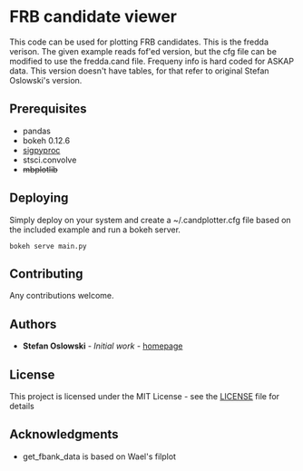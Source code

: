# FRB candidate viewer

This code can be used for plotting FRB candidates. This is the fredda verison.
The given example reads fof'ed version, but the cfg file can be modified to use the fredda.cand file.
Frequeny info is hard coded for ASKAP data.
This version doesn't have tables, for that refer to original Stefan Oslowski's version.

## Prerequisites

* pandas
* bokeh 0.12.6
* [sigpyproc](https://github.com/ewanbarr/sigpyproc)
* stsci.convolve
* ~~mbplotlib~~

## Deploying

Simply deploy on your system and create a ~/.candplotter.cfg file based on the included example and run a bokeh server.
```
bokeh serve main.py
```

## Contributing

Any contributions welcome.

## Authors

* **Stefan Oslowski** - *Initial work* - [homepage](https://astronomy.swin.edu.au/~soslowski)

## License

This project is licensed under the MIT License - see the [LICENSE](LICENSE) file for details

## Acknowledgments

* get_fbank_data is based on Wael's filplot

